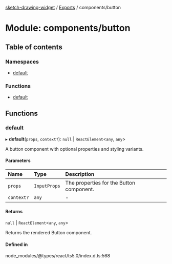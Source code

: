 [sketch-drawing-widget](../README.md) / [Exports](../modules.md) / components/button

# Module: components/button

## Table of contents

### Namespaces

-   [default](components_button.default.md)

### Functions

-   [default](components_button.md#default)

## Functions

### default

▸ **default**(`props`, `context?`): `null` \| `ReactElement`\<`any`, `any`\>

A button component with optional properties and styling variants.

#### Parameters

| Name       | Type         | Description                              |
| :--------- | :----------- | :--------------------------------------- |
| `props`    | `InputProps` | The properties for the Button component. |
| `context?` | `any`        | -                                        |

#### Returns

`null` \| `ReactElement`\<`any`, `any`\>

Returns the rendered Button component.

#### Defined in

node_modules/@types/react/ts5.0/index.d.ts:568
